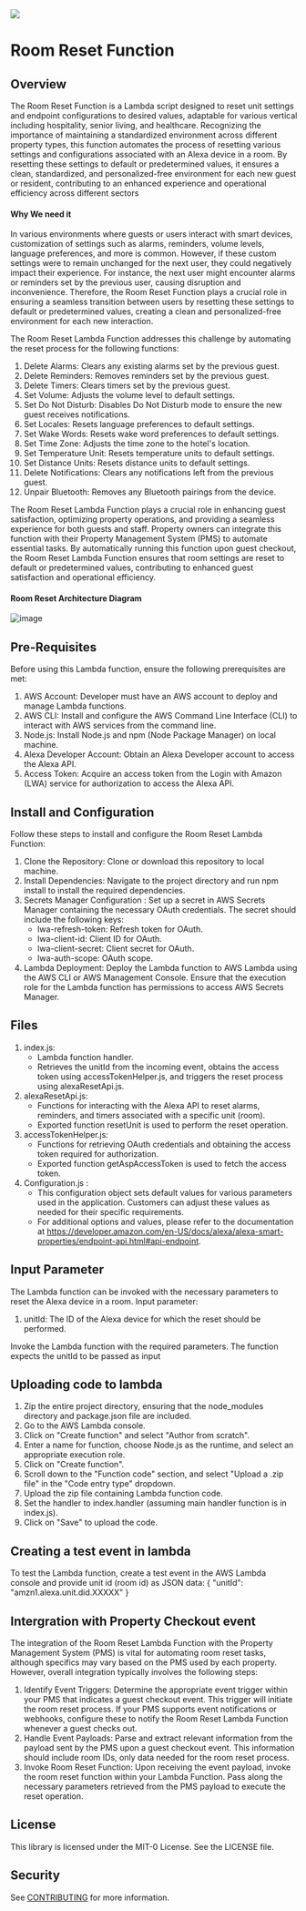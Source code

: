 <img src="https://m.media-amazon.com/images/G/01/mobile-apps/dex/alexa/alexa-skills-kit/tutorials/quiz-game/header._TTH_.png" />

# Room Reset Function 
## Overview
The Room Reset Function is a Lambda script designed to reset unit settings and endpoint configurations to desired values, adaptable for various vertical including hospitality, senior living, and healthcare. Recognizing the importance of maintaining a standardized environment across different property types, this function automates the process of resetting various settings and configurations associated with an Alexa device in a room. By resetting these settings to default or predetermined values, it ensures a clean, standardized, and personalized-free environment for each new guest or resident, contributing to an enhanced experience and operational efficiency across different sectors

#### Why We need it 
In various environments where guests or users interact with smart devices, customization of settings such as alarms, reminders, volume levels, language preferences, and more is common. However, if these custom settings were to remain unchanged for the next user, they could negatively impact their experience. For instance, the next user might encounter alarms or reminders set by the previous user, causing disruption and inconvenience. Therefore, the Room Reset Function plays a crucial role in ensuring a seamless transition between users by resetting these settings to default or predetermined values, creating a clean and personalized-free environment for each new interaction.

The Room Reset Lambda Function addresses this challenge by automating the reset process for the following functions:
1. Delete Alarms: Clears any existing alarms set by the previous guest.
2. Delete Reminders: Removes reminders set by the previous guest.
3. Delete Timers: Clears timers set by the previous guest.
4. Set Volume: Adjusts the volume level to default settings.
5. Set Do Not Disturb: Disables Do Not Disturb mode to ensure the new guest receives notifications.
6. Set Locales: Resets language preferences to default settings.
7. Set Wake Words: Resets wake word preferences to default settings.
8. Set Time Zone: Adjusts the time zone to the hotel's location.
9. Set Temperature Unit: Resets temperature units to default settings.
10. Set Distance Units: Resets distance units to default settings.
11. Delete Notifications: Clears any notifications left from the previous guest.
12. Unpair Bluetooth: Removes any Bluetooth pairings from the device.

The Room Reset Lambda Function plays a crucial role in enhancing guest satisfaction, optimizing property operations, and providing a seamless experience for both guests and staff. Property owners can integrate this function with their Property Management System (PMS) to automate essential tasks. By automatically running this function upon guest checkout, the Room Reset Lambda Function ensures that room settings are reset to default or predetermined values, contributing to enhanced guest satisfaction and operational efficiency.

#### Room Reset Architecture Diagram
![image](https://github.com/alexa-smart-properties/script-sample-nodejs-unit-reset/assets/152776243/11c71332-3b04-4989-9157-15424b84c8f9)

## Pre-Requisites
Before using this Lambda function, ensure the following prerequisites are met:
1. AWS Account: Developer must have an AWS account to deploy and manage Lambda functions.
2. AWS CLI: Install and configure the AWS Command Line Interface (CLI) to interact with AWS services from the command line.
3. Node.js: Install Node.js and npm (Node Package Manager) on local machine.
4. Alexa Developer Account: Obtain an Alexa Developer account to access the Alexa API.
5. Access Token: Acquire an access token from the Login with Amazon (LWA) service for authorization to access the Alexa API.

## Install and Configuration
Follow these steps to install and configure the Room Reset Lambda Function:
1.	Clone the Repository: Clone or download this repository to local machine.
2.	Install Dependencies: Navigate to the project directory and run npm install to install the required dependencies.
3.	Secrets Manager Configuration : Set up a secret in AWS Secrets Manager containing the necessary OAuth credentials. The secret should include the following keys:
    * lwa-refresh-token: Refresh token for OAuth.
    * lwa-client-id: Client ID for OAuth.
    * lwa-client-secret: Client secret for OAuth.
    * lwa-auth-scope: OAuth scope.
4.	Lambda Deployment: Deploy the Lambda function to AWS Lambda using the AWS CLI or AWS Management Console. Ensure that the execution role for the Lambda function has permissions to access AWS Secrets Manager.

## Files
1.	index.js:
    * Lambda function handler.
    * Retrieves the unitId from the incoming event, obtains the access token using accessTokenHelper.js, and triggers the reset process using alexaResetApi.js.
2.	alexaResetApi.js:
    * Functions for interacting with the Alexa API to reset alarms, reminders, and timers associated with a specific unit (room).
    * Exported function resetUnit is used to perform the reset operation.
3.	accessTokenHelper.js:
    * Functions for retrieving OAuth credentials and obtaining the access token required for authorization.
    * Exported function getAspAccessToken is used to fetch the access token.
4. Configuration.js :
    * This configuration object sets default values for various parameters used in the application. Customers can adjust these values as needed for their specific requirements.
    * For additional options and values, please refer to the documentation at https://developer.amazon.com/en-US/docs/alexa/alexa-smart-properties/endpoint-api.html#api-endpoint.

## Input Parameter
The Lambda function can be invoked with the necessary parameters to reset the Alexa device in a room.
Input parameter:
1. unitId: The ID of the Alexa device for which the reset should be performed.

Invoke the Lambda function with the required parameters. The function expects the unitId to be passed as input

## Uploading code to lambda
1.	Zip the entire project directory, ensuring that the node_modules directory and package.json file are included.
2.	Go to the AWS Lambda console.
3.	Click on "Create function" and select "Author from scratch".
4.	Enter a name for function, choose Node.js as the runtime, and select an appropriate execution role.
5.	Click on "Create function".
6.	Scroll down to the "Function code" section, and select "Upload a .zip file" in the "Code entry type" dropdown.
7.	Upload the zip file containing Lambda function code.
8.	Set the handler to index.handler (assuming main handler function is in index.js).
9.	Click on "Save" to upload the code.

## Creating a test event in lambda
To test the Lambda function, create a test event in the AWS Lambda console and provide unit id (room id) as JSON data:
{
  "unitId": "amzn1.alexa.unit.did.XXXXX"
}

## Intergration with Property Checkout event 
The integration of the Room Reset Lambda Function with the Property Management System (PMS) is vital for automating room reset tasks, although specifics may vary based on the PMS used by each property. However, overall integration typically involves the following steps:
1.	Identify Event Triggers: Determine the appropriate event trigger within your PMS that indicates a guest checkout event. This trigger will initiate the room reset process. If your PMS supports event notifications or webhooks, configure these to notify the Room Reset Lambda Function whenever a guest checks out.
2.	Handle Event Payloads: Parse and extract relevant information from the payload sent by the PMS upon a guest checkout event. This information should include room IDs, only data needed for the room reset process.
3.	Invoke Room Reset Function: Upon receiving the event payload, invoke the room reset function within your Lambda Function. Pass along the necessary parameters retrieved from the PMS payload to execute the reset operation.
## License
This library is licensed under the MIT-0 License. See the LICENSE file.
## Security
See [CONTRIBUTING](CONTRIBUTING.md#security-issue-notifications) for more information.

